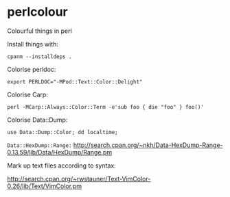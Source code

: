 # perlcolour
Colourful things in perl

Install things with:

`
cpanm --installdeps .
`

Colorise perldoc:

`
export PERLDOC="-MPod::Text::Color::Delight"
`

Colorise Carp:

`
perl -MCarp::Always::Color::Term -e'sub foo { die "foo" } foo()'
`

Colorise Data::Dump:

`
use Data::Dump::Color; dd localtime;
`

`
Data::HexDump::Range:
`
http://search.cpan.org/~nkh/Data-HexDump-Range-0.13.59/lib/Data/HexDump/Range.pm


Mark up text files according to syntax:

http://search.cpan.org/~rwstauner/Text-VimColor-0.26/lib/Text/VimColor.pm

